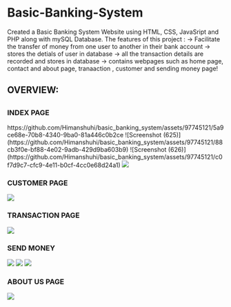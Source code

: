 # Basic-Banking-System
Created a Basic Banking System Website using HTML, CSS, JavaSript and PHP along with mySQL Database. The features of this project : 
-> Facilitate the transfer of money from one user to another in their bank account
-> stores the detials of user in database
-> all the transaction details are recorded and stores in database
-> contains webpages such as home page, contact and about page, tranaaction , customer and sending money page!


<H2> OVERVIEW: <H2>
<h3> INDEX PAGE </H3>
https://github.com/Himanshuhi/basic_banking_system/assets/97745121/5a9ce68e-70b8-4340-9ba0-81a446c0b2ce
![Screenshot (625)](https://github.com/Himanshuhi/basic_banking_system/assets/97745121/88cb3f0e-bf88-4e02-9adb-429d9ba603b9)
![Screenshot (626)](https://github.com/Himanshuhi/basic_banking_system/assets/97745121/c0f7d9c7-cfc9-4e11-b0cf-4cc0e68d24a1)
<img src="https://github.com/Himanshuhi/basic_banking_system/assets/97745121/c0f7d9c7-cfc9-4e11-b0cf-4cc0e68d24a1">
  
<h3> CUSTOMER PAGE </H3>
<img src="Screenshot (627)">

<h3> TRANSACTION PAGE </H3>
<img src="Screenshot (632)">

<h3> SEND MONEY </H3>
<img src="Screenshot (629)">
<img src="Screenshot (630)">
<img src="Screenshot (631)">

<h3> ABOUT US PAGE </H3>
<img src="Screenshot (628)">
